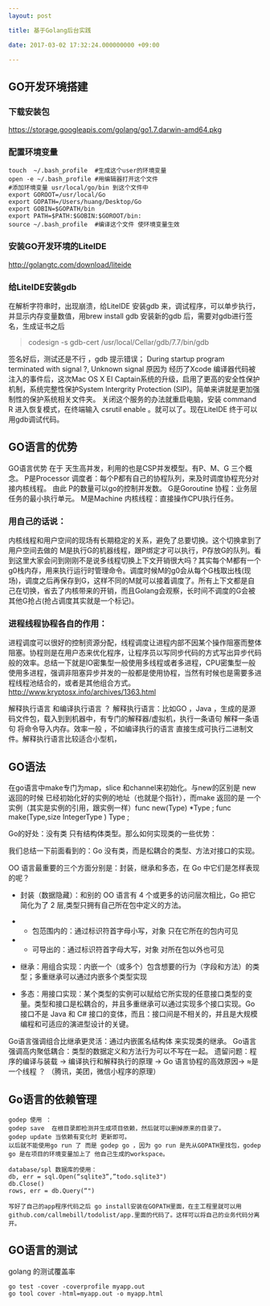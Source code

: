 ```yaml
---
layout: post

title: 基于Golang后台实践

date: 2017-03-02 17:32:24.000000000 +09:00

---
```


## GO开发环境搭建

### 下载安装包
https://storage.googleapis.com/golang/go1.7.darwin-amd64.pkg
### 配置环境变量

```
touch  ~/.bash_profile  #生成这个user的环境变量
open -e ~/.bash_profile #用编辑器打开这个文件
#添加环境变量 usr/local/go/bin 到这个文件中
export GOROOT=/usr/local/Go
export GOPATH=/Users/huang/Desktop/Go
export GOBIN=$GOPATH/bin
export PATH=$PATH:$GOBIN:$GOROOT/bin:
source ~/.bash_profile  #编译这个文件 使环境变量生效
```

### 安装GO开发环境的LiteIDE
http://golangtc.com/download/liteide

### 给LiteIDE安装gdb
在解析字符串时，出现崩溃，给LiteIDE 安装gdb 来，调试程序，可以单步执行，并显示内存变量数值，用brew install gdb 安装新的gdb 后，需要对gdb进行签名，生成证书之后

> codesign -s gdb-cert /usr/local/Cellar/gdb/7.7/bin/gdb

签名好后，测试还是不行 ，gdb 提示错误；
During startup program terminated with signal ?, Unknown signal
原因为 经历了Xcode 编译器代码被注入的事件后，这次Mac OS X EI Captain系统的升级，启用了更高的安全性保护机制，系统完整性保护System Intergrity Protection (SIP)。简单来讲就是更加强制性的保护系统相关文件夹。 关闭这个服务的办法就重启电脑，安装 command R 进入恢复模式，在终端输入 csrutil enable 。就可以了。现在LiteIDE 终于可以用gdb调试代码。

## GO语言的优势

GO语言优势 在于 天生高并发，利用的也是CSP并发模型。有P、M、G 三个概念。
P是Processor 调度者：每个P都有自己的协程队列，来及时调度协程充分对接内核线程。 由此 P的数量可以go的控制并发数。
G是Goroutine 协程：业务层任务的最小执行单元。
M是Machine 内核线程：直接操作CPU执行任务。

### 用自己的话说：
内核线程和用户空间的现场有长期稳定的关系，避免了总要切换。这个切换拿到了用户空间去做的
M是执行G的机器线程，跟P绑定才可以执行，P存放G的队列。看到这里大家会问到刚刚不是说多线程切换上下文开销很大吗？其实每个M都有一个g0栈内存，用来执行运行时管理命令。调度时候M的g0会从每个G栈取出栈(现场)，调度之后再保存到G，这样不同的M就可以接着调度了。所有上下文都是自己在切换，省去了内核带来的开销，而且Golang会观察，长时间不调度的G会被其他G抢占(抢占调度其实就是一个标记)。

### 进程线程协程各自的作用：
进程调度可以很好的控制资源分配，线程调度让进程内部不因某个操作阻塞而整体阻塞。协程则是在用户态来优化程序，让程序员以写同步代码的方式写出异步代码般的效率。总结一下就是IO密集型一般使用多线程或者多进程，CPU密集型一般使用多进程，强调非阻塞异步并发的一般都是使用协程，当然有时候也是需要多进程线程池结合的，或者是其他组合方式。
http://www.kryptosx.info/archives/1363.html

解释执行语言 和编译执行语言 ？
解释执行语言：比如GO ，Java ，生成的是源码文件包，载入到到机器中，有专门的解释器/虚拟机，执行一条语句 解释一条语句 将命令导入内存。效率一般 ，不如编译执行的语言 直接生成可执行二进制文件。解释执行语言比较适合小型机，

## GO语法
在go语言中make专门为map，slice 和channel来初始化。与new的区别是 new返回的时候 已经初始化好的实例的地址（也就是个指针），而make 返回的是 一个实例（其实是实例的引用，跟实例一样）func new(Type) *Type   ;
func make(Type,size IntegerType ) Type ;

Go的好处：没有类 只有结构体类型。那么如何实现类的一些优势：

我们总结一下前面看到的：Go 没有类，而是松耦合的类型、方法对接口的实现。

OO 语言最重要的三个方面分别是：封装，继承和多态，在 Go 中它们是怎样表现的呢？

+ 封装（数据隐藏）：和别的 OO 语言有 4 个或更多的访问层次相比，Go 把它简化为了 2 层,类型只拥有自己所在包中定义的方法。

+ + 包范围内的：通过标识符首字母小写，对象 只在它所在的包内可见
+ + 可导出的：通过标识符首字母大写，对象 对所在包以外也可见
+ 继承：用组合实现：内嵌一个（或多个）包含想要的行为（字段和方法）的类型；多重继承可以通过内嵌多个类型实现
+ 多态：用接口实现：某个类型的实例可以赋给它所实现的任意接口类型的变量。类型和接口是松耦合的，并且多重继承可以通过实现多个接口实现。Go 接口不是 Java 和 C# 接口的变体，而且：接口间是不相关的，并且是大规模编程和可适应的演进型设计的关键。

Go语言强调组合比继承更灵活：通过内嵌匿名结构体 来实现类的继承。
Go语言强调高内聚低耦合：类型的数据定义和方法行为可以不写在一起。
遗留问题：程序的编译与装载 -> 编译执行和解释执行的原理 -> Go 语言协程的高效原因-> ≈是一个线程 ？ （腾讯，美团，微信小程序的原理）

## Go语言的依赖管理

```
godep 使用 ：
godep save  在根目录即检测并生成项目依赖，然后就可以删掉原来的目录了。
godep update 当依赖有变化时 更新即可。
以后就不能使用go run 了 而是 godep go ，因为 go run 是先从GOPATH里找包，godep go 是在项目的环境变量加上了 他自己生成的workspace。

database/spl 数据库的使用：
db, err = sql.Open(“sqlite3”,”todo.sqlite3")
db.Close()
rows, err = db.Query(“")

写好了自己的app程序代码之后 go install安装在GOPATH里面，在主工程里就可以用github.com/callmebill/todolist/app.里面的代码了。这样可以将自己的业务代码分离开。
```

## GO语言的测试
golang 的测试覆盖率

```
go test -cover -coverprofile myapp.out
go tool cover -html=myapp.out -o myapp.html
```